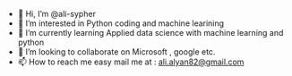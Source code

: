 - 👋 Hi, I’m @ali-sypher
- 👀 I’m interested in Python coding and machine learining
- 🌱 I’m currently learning Applied data science with machine learning and python
- 💞️ I’m looking to collaborate on Microsoft , google etc.
- 📫 How to reach me easy mail me at : ali.alyan82@gmail.com

<!---
ali-sypher/ali-sypher is a ✨ special ✨ repository because its `README.md` (this file) appears on your GitHub profile.
You can click the Preview link to take a look at your changes.
--->
